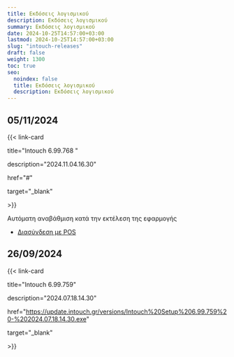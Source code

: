 ```yaml
---
title: Εκδόσεις λογισμικού
description: Εκδόσεις λογισμικού
summary: Εκδόσεις λογισμικού
date: 2024-10-25T14:57:00+03:00
lastmod: 2024-10-25T14:57:00+03:00
slug: "intouch-releases"
draft: false
weight: 1300
toc: true
seo:
  noindex: false
  title: Εκδόσεις λογισμικού
  description: Εκδόσεις λογισμικού
---
```


## 05/11/2024

{{< link-card

title="Intouch 6.99.768 "

description="2024.11.04.16.30"

href="#"

target="\_blank"

\>}}

Αυτόματη αναβάθμιση κατά την εκτέλεση της εφαρμογής

- [Διασύνδεση με POS](https://wiki.wizcom.gr/intouch/docs/settings/intouch-eft/pos-setup-guide/)

## 26/09/2024

{{< link-card

title="Intouch 6.99.759"

description="2024.07.18.14.30"

href="https://update.intouch.gr/versions/Intouch%20Setup%206.99.759%20-%202024.07.18.14.30.exe"

target="\_blank"

\>}}
